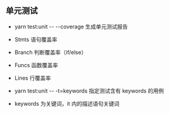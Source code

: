 ## 单元测试

- yarn test:unit -- --coverage 生成单元测试报告
- Stmts 语句覆盖率
- Branch 判断覆盖率（if/else）
- Funcs 函数覆盖率
- Lines 行覆盖率

- yarn test:unit -- -t=keywords 指定测试含有 keywords 的用例
- keywords 为关键词，it 内的描述语句关键词
